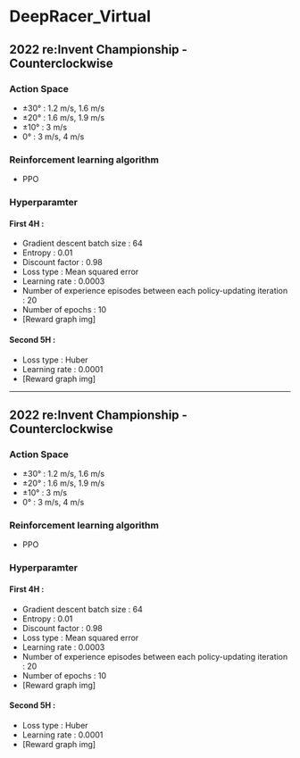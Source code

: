 # DeepRacer_Virtual


## 2022 re:Invent Championship - Counterclockwise
### Action Space
- ±30° : 1.2 m/s, 1.6 m/s
- ±20° : 1.6 m/s, 1.9 m/s
- ±10° : 3 m/s
- 0° : 3 m/s, 4 m/s

### Reinforcement learning algorithm
- PPO

### Hyperparamter
#### First 4H : 
- Gradient descent batch size : 64
- Entropy : 0.01
- Discount factor : 0.98
- Loss type : Mean squared error
- Learning rate : 0.0003
- Number of experience episodes between each policy-updating iteration : 20
- Number of epochs : 10
- [Reward graph img]
  

#### Second 5H : 
- Loss type : Huber
- Learning rate : 0.0001
- [Reward graph img]

---

## 2022 re:Invent Championship - Counterclockwise
### Action Space
- ±30° : 1.2 m/s, 1.6 m/s
- ±20° : 1.6 m/s, 1.9 m/s
- ±10° : 3 m/s
- 0° : 3 m/s, 4 m/s

### Reinforcement learning algorithm
- PPO

### Hyperparamter
#### First 4H : 
- Gradient descent batch size : 64
- Entropy : 0.01
- Discount factor : 0.98
- Loss type : Mean squared error
- Learning rate : 0.0003
- Number of experience episodes between each policy-updating iteration : 20
- Number of epochs : 10
- [Reward graph img]
  

#### Second 5H : 
- Loss type : Huber
- Learning rate : 0.0001
- [Reward graph img]

